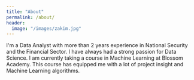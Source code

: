 ```yaml
---
title: "About"
permalink: /about/
header:
  image: "/images/zakim.jpg"
---
```


I'm a Data Analyst with more than 2 years experience in National Security and the Financial Sector. I have always had a strong passion for Data Science. I am currently taking a course in Machine Learning at Blossom Academy. This course has equipped me with a lot of project insight and Machine Learning algorithms. 
